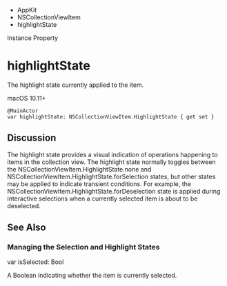 

- AppKit
- NSCollectionViewItem
-  highlightState 

Instance Property

# highlightState

The highlight state currently applied to the item.

macOS 10.11+

``` source
@MainActor
var highlightState: NSCollectionViewItem.HighlightState { get set }
```

## Discussion

The highlight state provides a visual indication of operations happening to items in the collection view. The highlight state normally toggles between the NSCollectionViewItem.HighlightState.none and NSCollectionViewItem.HighlightState.forSelection states, but other states may be applied to indicate transient conditions. For example, the NSCollectionViewItem.HighlightState.forDeselection state is applied during interactive selections when a currently selected item is about to be deselected.

## See Also

### Managing the Selection and Highlight States

var isSelected: Bool

A Boolean indicating whether the item is currently selected.

